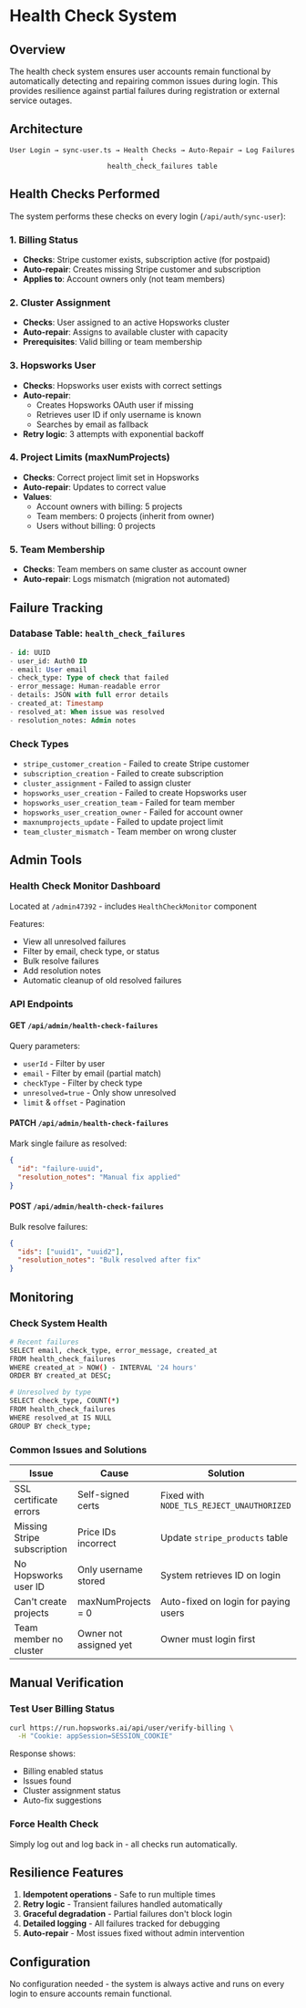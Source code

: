 # Health Check System

## Overview

The health check system ensures user accounts remain functional by automatically detecting and repairing common issues during login. This provides resilience against partial failures during registration or external service outages.

## Architecture

```
User Login → sync-user.ts → Health Checks → Auto-Repair → Log Failures
                                ↓
                        health_check_failures table
```

## Health Checks Performed

The system performs these checks on every login (`/api/auth/sync-user`):

### 1. Billing Status
- **Checks**: Stripe customer exists, subscription active (for postpaid)
- **Auto-repair**: Creates missing Stripe customer and subscription
- **Applies to**: Account owners only (not team members)

### 2. Cluster Assignment
- **Checks**: User assigned to an active Hopsworks cluster
- **Auto-repair**: Assigns to available cluster with capacity
- **Prerequisites**: Valid billing or team membership

### 3. Hopsworks User
- **Checks**: Hopsworks user exists with correct settings
- **Auto-repair**: 
  - Creates Hopsworks OAuth user if missing
  - Retrieves user ID if only username is known
  - Searches by email as fallback
- **Retry logic**: 3 attempts with exponential backoff

### 4. Project Limits (maxNumProjects)
- **Checks**: Correct project limit set in Hopsworks
- **Auto-repair**: Updates to correct value
- **Values**:
  - Account owners with billing: 5 projects
  - Team members: 0 projects (inherit from owner)
  - Users without billing: 0 projects

### 5. Team Membership
- **Checks**: Team members on same cluster as account owner
- **Auto-repair**: Logs mismatch (migration not automated)

## Failure Tracking

### Database Table: `health_check_failures`

```sql
- id: UUID
- user_id: Auth0 ID
- email: User email
- check_type: Type of check that failed
- error_message: Human-readable error
- details: JSON with full error details
- created_at: Timestamp
- resolved_at: When issue was resolved
- resolution_notes: Admin notes
```

### Check Types

- `stripe_customer_creation` - Failed to create Stripe customer
- `subscription_creation` - Failed to create subscription
- `cluster_assignment` - Failed to assign cluster
- `hopsworks_user_creation` - Failed to create Hopsworks user
- `hopsworks_user_creation_team` - Failed for team member
- `hopsworks_user_creation_owner` - Failed for account owner
- `maxnumprojects_update` - Failed to update project limit
- `team_cluster_mismatch` - Team member on wrong cluster

## Admin Tools

### Health Check Monitor Dashboard
Located at `/admin47392` - includes `HealthCheckMonitor` component

Features:
- View all unresolved failures
- Filter by email, check type, or status
- Bulk resolve failures
- Add resolution notes
- Automatic cleanup of old resolved failures

### API Endpoints

#### GET `/api/admin/health-check-failures`
Query parameters:
- `userId` - Filter by user
- `email` - Filter by email (partial match)
- `checkType` - Filter by check type
- `unresolved=true` - Only show unresolved
- `limit` & `offset` - Pagination

#### PATCH `/api/admin/health-check-failures`
Mark single failure as resolved:
```json
{
  "id": "failure-uuid",
  "resolution_notes": "Manual fix applied"
}
```

#### POST `/api/admin/health-check-failures`
Bulk resolve failures:
```json
{
  "ids": ["uuid1", "uuid2"],
  "resolution_notes": "Bulk resolved after fix"
}
```

## Monitoring

### Check System Health
```bash
# Recent failures
SELECT email, check_type, error_message, created_at 
FROM health_check_failures 
WHERE created_at > NOW() - INTERVAL '24 hours'
ORDER BY created_at DESC;

# Unresolved by type
SELECT check_type, COUNT(*) 
FROM health_check_failures 
WHERE resolved_at IS NULL 
GROUP BY check_type;
```

### Common Issues and Solutions

| Issue | Cause | Solution |
|-------|-------|----------|
| SSL certificate errors | Self-signed certs | Fixed with `NODE_TLS_REJECT_UNAUTHORIZED` |
| Missing Stripe subscription | Price IDs incorrect | Update `stripe_products` table |
| No Hopsworks user ID | Only username stored | System retrieves ID on login |
| Can't create projects | maxNumProjects = 0 | Auto-fixed on login for paying users |
| Team member no cluster | Owner not assigned yet | Owner must login first |

## Manual Verification

### Test User Billing Status
```bash
curl https://run.hopsworks.ai/api/user/verify-billing \
  -H "Cookie: appSession=SESSION_COOKIE"
```

Response shows:
- Billing enabled status
- Issues found
- Cluster assignment status
- Auto-fix suggestions

### Force Health Check
Simply log out and log back in - all checks run automatically.

## Resilience Features

1. **Idempotent operations** - Safe to run multiple times
2. **Retry logic** - Transient failures handled automatically  
3. **Graceful degradation** - Partial failures don't block login
4. **Detailed logging** - All failures tracked for debugging
5. **Auto-repair** - Most issues fixed without admin intervention

## Configuration

No configuration needed - the system is always active and runs on every login to ensure accounts remain functional.
